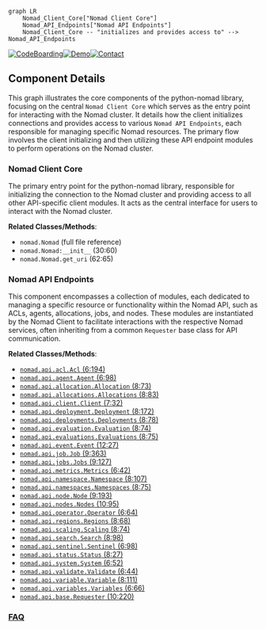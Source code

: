 ```mermaid
graph LR
    Nomad_Client_Core["Nomad Client Core"]
    Nomad_API_Endpoints["Nomad API Endpoints"]
    Nomad_Client_Core -- "initializes and provides access to" --> Nomad_API_Endpoints
```
[![CodeBoarding](https://img.shields.io/badge/Generated%20by-CodeBoarding-9cf?style=flat-square)](https://github.com/CodeBoarding/CodeBoarding)[![Demo](https://img.shields.io/badge/Try%20our-Demo-blue?style=flat-square)](https://www.codeboarding.org/demo)[![Contact](https://img.shields.io/badge/Contact%20us%20-%20contact@codeboarding.org-lightgrey?style=flat-square)](mailto:contact@codeboarding.org)

## Component Details

This graph illustrates the core components of the python-nomad library, focusing on the central `Nomad Client Core` which serves as the entry point for interacting with the Nomad cluster. It details how the client initializes connections and provides access to various `Nomad API Endpoints`, each responsible for managing specific Nomad resources. The primary flow involves the client initializing and then utilizing these API endpoint modules to perform operations on the Nomad cluster.

### Nomad Client Core
The primary entry point for the python-nomad library, responsible for initializing the connection to the Nomad cluster and providing access to all other API-specific client modules. It acts as the central interface for users to interact with the Nomad cluster.


**Related Classes/Methods**:

- `nomad.Nomad` (full file reference)
- `nomad.Nomad:__init__` (30:60)
- `nomad.Nomad.get_uri` (62:65)


### Nomad API Endpoints
This component encompasses a collection of modules, each dedicated to managing a specific resource or functionality within the Nomad API, such as ACLs, agents, allocations, jobs, and nodes. These modules are instantiated by the Nomad Client to facilitate interactions with the respective Nomad services, often inheriting from a common `Requester` base class for API communication.


**Related Classes/Methods**:

- <a href="https://github.com/jrxFive/python-nomad/blob/master/nomad/api/acl.py#L6-L194" target="_blank" rel="noopener noreferrer">`nomad.api.acl.Acl` (6:194)</a>
- <a href="https://github.com/jrxFive/python-nomad/blob/master/nomad/api/agent.py#L6-L98" target="_blank" rel="noopener noreferrer">`nomad.api.agent.Agent` (6:98)</a>
- <a href="https://github.com/jrxFive/python-nomad/blob/master/nomad/api/allocation.py#L8-L73" target="_blank" rel="noopener noreferrer">`nomad.api.allocation.Allocation` (8:73)</a>
- <a href="https://github.com/jrxFive/python-nomad/blob/master/nomad/api/allocations.py#L8-L83" target="_blank" rel="noopener noreferrer">`nomad.api.allocations.Allocations` (8:83)</a>
- <a href="https://github.com/jrxFive/python-nomad/blob/master/nomad/api/client.py#L7-L32" target="_blank" rel="noopener noreferrer">`nomad.api.client.Client` (7:32)</a>
- <a href="https://github.com/jrxFive/python-nomad/blob/master/nomad/api/deployment.py#L8-L172" target="_blank" rel="noopener noreferrer">`nomad.api.deployment.Deployment` (8:172)</a>
- <a href="https://github.com/jrxFive/python-nomad/blob/master/nomad/api/deployments.py#L8-L78" target="_blank" rel="noopener noreferrer">`nomad.api.deployments.Deployments` (8:78)</a>
- <a href="https://github.com/jrxFive/python-nomad/blob/master/nomad/api/evaluation.py#L8-L74" target="_blank" rel="noopener noreferrer">`nomad.api.evaluation.Evaluation` (8:74)</a>
- <a href="https://github.com/jrxFive/python-nomad/blob/master/nomad/api/evaluations.py#L8-L75" target="_blank" rel="noopener noreferrer">`nomad.api.evaluations.Evaluations` (8:75)</a>
- <a href="https://github.com/jrxFive/python-nomad/blob/master/nomad/api/event.py#L12-L27" target="_blank" rel="noopener noreferrer">`nomad.api.event.Event` (12:27)</a>
- <a href="https://github.com/jrxFive/python-nomad/blob/master/nomad/api/job.py#L9-L363" target="_blank" rel="noopener noreferrer">`nomad.api.job.Job` (9:363)</a>
- <a href="https://github.com/jrxFive/python-nomad/blob/master/nomad/api/jobs.py#L9-L127" target="_blank" rel="noopener noreferrer">`nomad.api.jobs.Jobs` (9:127)</a>
- <a href="https://github.com/jrxFive/python-nomad/blob/master/nomad/api/metrics.py#L6-L42" target="_blank" rel="noopener noreferrer">`nomad.api.metrics.Metrics` (6:42)</a>
- <a href="https://github.com/jrxFive/python-nomad/blob/master/nomad/api/namespace.py#L8-L107" target="_blank" rel="noopener noreferrer">`nomad.api.namespace.Namespace` (8:107)</a>
- <a href="https://github.com/jrxFive/python-nomad/blob/master/nomad/api/namespaces.py#L8-L75" target="_blank" rel="noopener noreferrer">`nomad.api.namespaces.Namespaces` (8:75)</a>
- <a href="https://github.com/jrxFive/python-nomad/blob/master/nomad/api/node.py#L9-L193" target="_blank" rel="noopener noreferrer">`nomad.api.node.Node` (9:193)</a>
- <a href="https://github.com/jrxFive/python-nomad/blob/master/nomad/api/nodes.py#L10-L95" target="_blank" rel="noopener noreferrer">`nomad.api.nodes.Nodes` (10:95)</a>
- <a href="https://github.com/jrxFive/python-nomad/blob/master/nomad/api/operator.py#L6-L64" target="_blank" rel="noopener noreferrer">`nomad.api.operator.Operator` (6:64)</a>
- <a href="https://github.com/jrxFive/python-nomad/blob/master/nomad/api/regions.py#L8-L68" target="_blank" rel="noopener noreferrer">`nomad.api.regions.Regions` (8:68)</a>
- <a href="https://github.com/jrxFive/python-nomad/blob/master/nomad/api/scaling.py#L8-L74" target="_blank" rel="noopener noreferrer">`nomad.api.scaling.Scaling` (8:74)</a>
- <a href="https://github.com/jrxFive/python-nomad/blob/master/nomad/api/search.py#L8-L98" target="_blank" rel="noopener noreferrer">`nomad.api.search.Search` (8:98)</a>
- <a href="https://github.com/jrxFive/python-nomad/blob/master/nomad/api/sentinel.py#L6-L98" target="_blank" rel="noopener noreferrer">`nomad.api.sentinel.Sentinel` (6:98)</a>
- <a href="https://github.com/jrxFive/python-nomad/blob/master/nomad/api/status.py#L8-L27" target="_blank" rel="noopener noreferrer">`nomad.api.status.Status` (8:27)</a>
- <a href="https://github.com/jrxFive/python-nomad/blob/master/nomad/api/system.py#L6-L52" target="_blank" rel="noopener noreferrer">`nomad.api.system.System` (6:52)</a>
- <a href="https://github.com/jrxFive/python-nomad/blob/master/nomad/api/validate.py#L6-L44" target="_blank" rel="noopener noreferrer">`nomad.api.validate.Validate` (6:44)</a>
- <a href="https://github.com/jrxFive/python-nomad/blob/master/nomad/api/variable.py#L8-L111" target="_blank" rel="noopener noreferrer">`nomad.api.variable.Variable` (8:111)</a>
- <a href="https://github.com/jrxFive/python-nomad/blob/master/nomad/api/variables.py#L6-L66" target="_blank" rel="noopener noreferrer">`nomad.api.variables.Variables` (6:66)</a>
- <a href="https://github.com/jrxFive/python-nomad/blob/master/nomad/api/base.py#L10-L220" target="_blank" rel="noopener noreferrer">`nomad.api.base.Requester` (10:220)</a>




### [FAQ](https://github.com/CodeBoarding/GeneratedOnBoardings/tree/main?tab=readme-ov-file#faq)